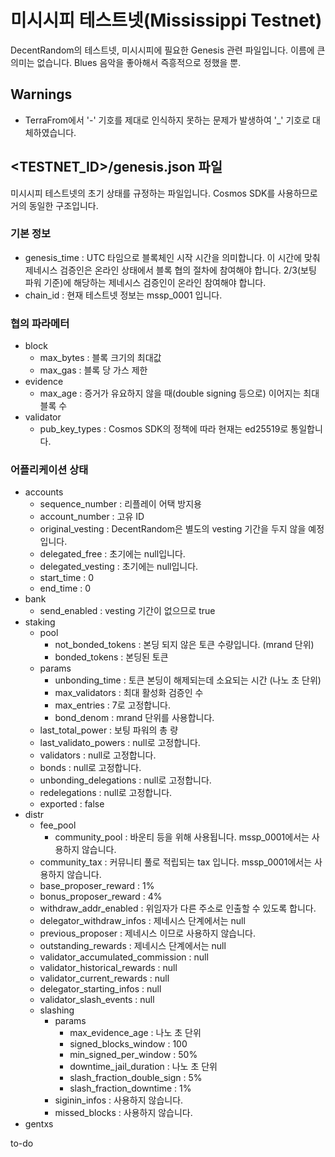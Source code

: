 # 미시시피 테스트넷(Mississippi Testnet)

DecentRandom의 테스트넷, 미시시피에 필요한 Genesis 관련 파일입니다.
이름에 큰 의미는 없습니다. Blues 음악을 좋아해서 즉흥적으로 정했을 뿐.

## Warnings

- TerraFrom에서 '-' 기호를 제대로 인식하지 못하는 문제가 발생하여 '_' 기호로 대체하였습니다.

## <TESTNET_ID>/genesis.json 파일

미시시피 테스트넷의 초기 상태를 규정하는 파일입니다. Cosmos SDK를 사용하므로 거의 동일한 구조입니다.

### 기본 정보

- genesis_time : UTC 타임으로 블록체인 시작 시간을 의미합니다. 이 시간에 맞춰 제네시스 검증인은 온라인 상태에서 블록 협의 절차에 참여해야 합니다. 2/3(보팅 파워 기준)에 해당하는 제네시스 검증인이 온라인 참여해야 합니다.
- chain_id : 현재 테스트넷 정보는 mssp_0001 입니다.

### 협의 파라메터

- block
  - max_bytes : 블록 크기의 최대값
  - max_gas : 블록 당 가스 제한
- evidence
  - max_age : 증거가 유요하지 않을 때(double signing 등으로) 이어지는 최대 블록 수
- validator
  - pub_key_types : Cosmos SDK의 정책에 따라 현재는 ed25519로 통일합니다.

### 어플리케이션 상태

- accounts
  - sequence_number : 리플레이 어택 방지용
  - account_number : 고유 ID
  - original_vesting : DecentRandom은 별도의 vesting 기간을 두지 않을 예정입니다.
  - delegated_free : 초기에는 null입니다.
  - delegated_vesting : 초기에는 null입니다.
  - start_time : 0
  - end_time : 0
- bank
  - send_enabled : vesting 기간이 없으므로 true
- staking
  - pool
    - not_bonded_tokens : 본딩 되지 않은 토큰 수량입니다. (mrand 단위)
    - bonded_tokens : 본딩된 토큰
  - params
    - unbonding_time : 토큰 본딩이 해제되는데 소요되는 시간 (나노 초 단위)
    - max_validators : 최대 활성화 검증인 수
    - max_entries : 7로 고정합니다.
    - bond_denom : mrand 단위를 사용합니다.
  - last_total_power : 보팅 파워의 총 량
  - last_validato_powers : null로 고정합니다.
  - validators : null로 고정합니다.
  - bonds : null로 고정합니다.
  - unbonding_delegations : null로 고정합니다.
  - redelegations : null로 고정합니다.
  - exported : false
- distr
  - fee_pool
    - community_pool : 바운티 등을 위해 사용됩니다. mssp_0001에서는 사용하지 않습니다.
  - community_tax : 커뮤니티 풀로 적립되는 tax 입니다. mssp_0001에서는 사용하지 않습니다.
  - base_proposer_reward : 1%
  - bonus_proposer_reward : 4%
  - withdraw_addr_enabled : 위임자가 다른 주소로 인출할 수 있도록 합니다.
  - delegator_withdraw_infos : 제네시스 단계에서는 null
  - previous_proposer : 제네시스 이므로 사용하지 않습니다.
  - outstanding_rewards : 제네시스 단계에서는 null
  - validator_accumulated_commission : null
  - validator_historical_rewards : null
  - validator_current_rewards : null
  - delegator_starting_infos : null
  - validator_slash_events : null
  - slashing
    - params
      - max_evidence_age : 나노 초 단위
      - signed_blocks_window : 100
      - min_signed_per_window : 50%
      - downtime_jail_duration : 나노 초 단위
      - slash_fraction_double_sign : 5%
      - slash_fraction_downtime : 1%
    - siginin_infos : 사용하지 않습니다.
    - missed_blocks : 사용하지 않습니다.
- gentxs

to-do

